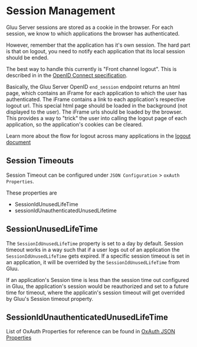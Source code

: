 # Session Management

Gluu Server sessions are stored as a cookie in the browser. For each session, we know to which applications the browser has authenticated.

However, remember that the application has it's own session. The hard part is that on logout, you need to notify each application that its local session should be ended.

The best way to handle this currently is "Front channel logout". This is described in in the [OpenID Connect specification](http://openid.net/specs/openid-connect-frontchannel-1_0.html). 

Basically, the Gluu Server OpenID `end_session` endpoint returns an html page, which contains an iFrame for each application to which the user has authenticated. The iFrame contains a link to each application's respective logout url. This special html page should be loaded in the background (not displayed to the user). The iFrame urls should be loaded by the browser. This provides a way to "trick" the user into calling the logout page of each application, so the application's cookies can be cleared.

Learn more about the flow for logout across many applications in the [logout document](../operation/logout.md)

## Session Timeouts
Session Timeout can be configured under 
`JSON Configuration` > `oxAuth Properties`.

These properties are

- SessionIdUnusedLifeTime
- sessionIdUnauthenticatedUnusedLifetime

## SessionUnusedLifeTime

The `SessionIdUnusedLifeTime` property is set to a day by default. Session timeout works in a way such that if a user logs out of an application the `SessionIdUnusedLifeTime` gets expired. If a specific session timeout is set in an application, it will be overrided by the `SessionIdUnusedLifeTime` from Gluu.

If an application's Session time is less than the session time out configured in Gluu, the application's session would be reauthorized and 
set to a future time for timeout, where the applicatin's session timeout will get overrided by Gluu's Session timeout property.

## SessionIdUnauthenticatedUnusedLifeTime

List of OxAuth Properties for reference can be found in 
[OxAuth JSON Properties](../reference/JSON-oxauth-prop.md)
